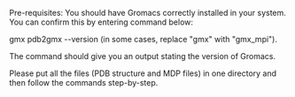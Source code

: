 Pre-requisites: You should have Gromacs correctly installed in your system. You can confirm this by entering command below:

gmx pdb2gmx --version (in some cases, replace "gmx" with "gmx_mpi").

The command should give you an output stating the version of Gromacs.

Please put all the files (PDB structure and MDP files) in one directory and then follow the commands step-by-step.
